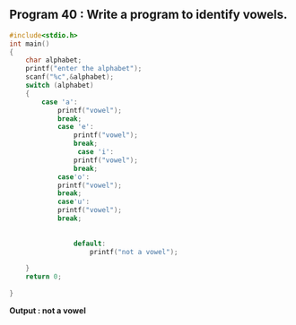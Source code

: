 ## Program 40 : Write a program to identify vowels.
```C
#include<stdio.h>
int main()
{
	char alphabet;
	printf("enter the alphabet");
	scanf("%c",&alphabet);
	switch (alphabet)
	{
		case 'a':
			printf("vowel");
			break;
			case 'e':
				printf("vowel");
				break;
				 case 'i':
				printf("vowel");
				break;
			case'o':
			printf("vowel");
			break;
			case'u':
			printf("vowel");
			break;
		
			
				default:
					printf("not a vowel");
					
	}
	return 0;
	
}
```
**Output : not a vowel**

